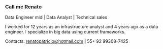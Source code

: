 ### Call me Renato
Data Engineer mid |
Data Analyst |
Technical sales

I worked for 12 years as an infrastructure analyst and 4 years ago as a data engineer. I specialize in big data using current frameworks.

Contacts: renatopatricio@hotmail.com | 55+ 92 99308-7425
